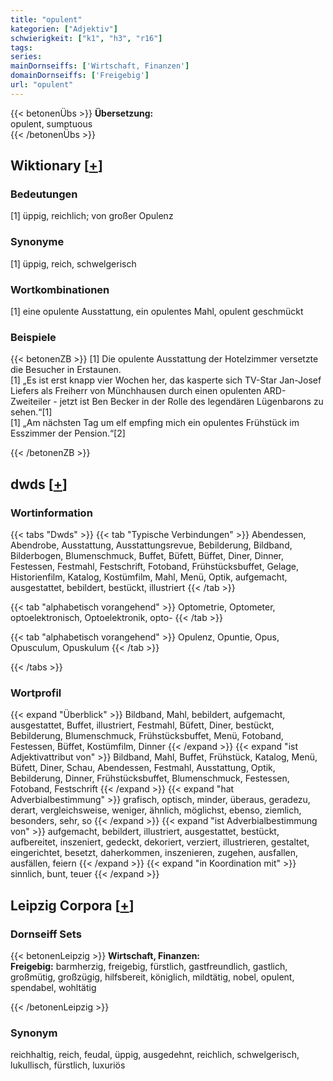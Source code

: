 ```yaml
---
title: "opulent"
kategorien: ["Adjektiv"]
schwierigkeit: ["k1", "h3", "r16"]
tags:
series:
mainDornseiffs: ['Wirtschaft, Finanzen']
domainDornseiffs: ['Freigebig']
url: "opulent"
---
```


{{< betonenÜbs >}}
**Übersetzung:**  
opulent, sumptuous  
{{< /betonenÜbs >}}

## Wiktionary [[+](https://de.wiktionary.org/wiki/opulent)]

### Bedeutungen
[1] üppig, reichlich; von großer Opulenz  

### Synonyme
[1] üppig, reich, schwelgerisch  

### Wortkombinationen
[1] eine opulente Ausstattung, ein opulentes Mahl, opulent geschmückt  

### Beispiele
{{< betonenZB >}}
[1] Die opulente Ausstattung der Hotelzimmer versetzte die Besucher in Erstaunen.  
[1] „Es ist erst knapp vier Wochen her, das kasperte sich TV-Star Jan-Josef Liefers als Freiherr von Münchhausen durch einen opulenten ARD-Zweiteiler - jetzt ist Ben Becker in der Rolle des legendären Lügenbarons zu sehen.“[1]  
[1] „Am nächsten Tag um elf empfing mich ein opulentes Frühstück im Esszimmer der Pension.“[2]  

{{< /betonenZB >}}


## dwds [[+](https://www.dwds.de/wb/opulent)]

### Wortinformation
{{< tabs "Dwds" >}}
{{< tab "Typische Verbindungen" >}}
Abendessen, Abendrobe, Ausstattung, Ausstattungsrevue, Bebilderung, Bildband, Bilderbogen, Blumenschmuck, Buffet, Büfett, Büffet, Diner, Dinner, Festessen, Festmahl, Festschrift, Fotoband, Frühstücksbuffet, Gelage, Historienfilm, Katalog, Kostümfilm, Mahl, Menü, Optik, aufgemacht, ausgestattet, bebildert, bestückt, illustriert
{{< /tab >}}

{{< tab "alphabetisch vorangehend" >}}
Optometrie, Optometer, optoelektronisch, Optoelektronik, opto-
{{< /tab >}}

{{< tab "alphabetisch vorangehend" >}}
Opulenz, Opuntie, Opus, Opusculum, Opuskulum
{{< /tab >}}

{{< /tabs >}}

### Wortprofil
{{< expand "Überblick" >}} Bildband, Mahl, bebildert, aufgemacht, ausgestattet, Buffet, illustriert, Festmahl, Büfett, Diner, bestückt, Bebilderung, Blumenschmuck, Frühstücksbuffet, Menü, Fotoband, Festessen, Büffet, Kostümfilm, Dinner {{< /expand >}}
{{< expand "ist Adjektivattribut von" >}} Bildband, Mahl, Buffet, Frühstück, Katalog, Menü, Büfett, Diner, Schau, Abendessen, Festmahl, Ausstattung, Optik, Bebilderung, Dinner, Frühstücksbuffet, Blumenschmuck, Festessen, Fotoband, Festschrift {{< /expand >}}
{{< expand "hat Adverbialbestimmung" >}} grafisch, optisch, minder, überaus, geradezu, derart, vergleichsweise, weniger, ähnlich, möglichst, ebenso, ziemlich, besonders, sehr, so {{< /expand >}}
{{< expand "ist Adverbialbestimmung von" >}} aufgemacht, bebildert, illustriert, ausgestattet, bestückt, aufbereitet, inszeniert, gedeckt, dekoriert, verziert, illustrieren, gestaltet, eingerichtet, besetzt, daherkommen, inszenieren, zugehen, ausfallen, ausfällen, feiern {{< /expand >}}
{{< expand "in Koordination mit" >}} sinnlich, bunt, teuer {{< /expand >}}

## Leipzig Corpora [[+](https://corpora.uni-leipzig.de/en/res?word=opulent&corpusId=deu_newscrawl-public_2018)]

### Dornseiff Sets
{{< betonenLeipzig >}}
**Wirtschaft, Finanzen:**  
**Freigebig:** barmherzig, freigebig, fürstlich, gastfreundlich, gastlich, großmütig, großzügig, hilfsbereit, königlich, mildtätig, nobel, opulent, spendabel, wohltätig  

{{< /betonenLeipzig >}}

### Synonym
reichhaltig, reich, feudal, üppig, ausgedehnt, reichlich, schwelgerisch, lukullisch, fürstlich, luxuriös

